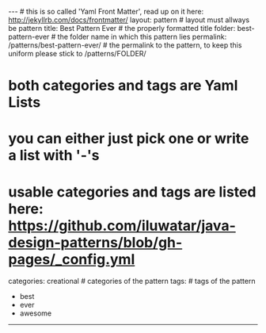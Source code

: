 --- # this is so called 'Yaml Front Matter', read up on it here: http://jekyllrb.com/docs/frontmatter/
layout: pattern # layout must allways be pattern
title: Best Pattern Ever # the properly formatted title
folder: best-pattern-ever # the folder name in which this pattern lies
permalink: /patterns/best-pattern-ever/ # the permalink to the pattern, to keep this uniform please stick to /patterns/FOLDER/

# both categories and tags are Yaml Lists
# you can either just pick one or write a list with '-'s
# usable categories and tags are listed here: https://github.com/iluwatar/java-design-patterns/blob/gh-pages/_config.yml
categories: creational # categories of the pattern
tags: # tags of the pattern
 - best
 - ever
 - awesome
---
